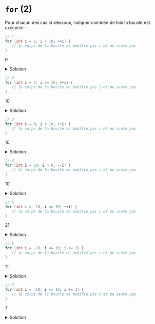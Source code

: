 # `for` (2)

Pour chacun des cas ci-dessous, indiquer combien de fois la boucle est exécutée :

~~~cpp
// 1
for (int i = 1; i < 10; ++i) {
   // le corps de la boucle ne modifie pas i et ne saute pas
}
~~~
9
<details>
<summary>Solution</summary>

~~~
9
~~~
</details>

~~~cpp
// 2
for (int i = 1; i <= 10; ++i) {
   // le corps de la boucle ne modifie pas i et ne saute pas
}
~~~
10
<details>
<summary>Solution</summary>

~~~
10
~~~
</details>

~~~cpp
// 3
for (int i = 0; i < 10; ++i) {
   // le corps de la boucle ne modifie pas i et ne saute pas
}
~~~
10
<details>
<summary>Solution</summary>

~~~
10
~~~
</details>

~~~cpp
// 4
for (int i = 10; i > 0; --i) {
   // le corps de la boucle ne modifie pas i et ne saute pas
}
~~~
10
<details>
<summary>Solution</summary>

~~~
10
~~~
</details>

~~~cpp
// 5
for (int i = -10; i <= 10; ++i) {
   // le corps de la boucle ne modifie pas i et ne saute pas
}
~~~
21
<details>
<summary>Solution</summary>

~~~
21
~~~
</details>

~~~cpp
// 6
for (int i = -10; i <= 10; i += 2) {
   // le corps de la boucle ne modifie pas i et ne saute pas
}
~~~
11
<details>
<summary>Solution</summary>

~~~
11
~~~
</details>

~~~cpp
// 7
for (int i = -10; i <= 10; i += 3) {
   // le corps de la boucle ne modifie pas i et ne saute pas
}
~~~
7
<details>
<summary>Solution</summary>

~~~
7
~~~
</details>
